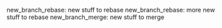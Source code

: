 
new_branch_rebase: new stuff to rebase
new_branch_rebase: more new stuff to rebase
new_branch_merge: new stuff to merge
